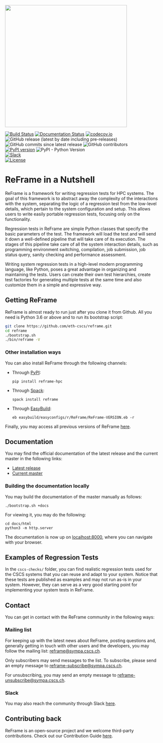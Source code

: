 <a href="http://github.com/eth-cscs/reframe">
  <img src="docs/_static/img/reframe_logo-full.png" width=400>
</a>

[![Build Status](https://travis-ci.org/eth-cscs/reframe.svg?branch=master)](https://travis-ci.org/eth-cscs/reframe)
[![Documentation Status](https://readthedocs.org/projects/reframe-hpc/badge/?version=latest)](https://reframe-hpc.readthedocs.io/en/latest/?badge=latest)
[![codecov.io](https://codecov.io/gh/eth-cscs/reframe/branch/master/graph/badge.svg)](https://codecov.io/github/eth-cscs/reframe)<br/>
![GitHub release (latest by date including pre-releases)](https://img.shields.io/github/v/release/eth-cscs/reframe?include_prereleases)
![GitHub commits since latest release](https://img.shields.io/github/commits-since/eth-cscs/reframe/latest)
![GitHub contributors](https://img.shields.io/github/contributors-anon/eth-cscs/reframe)<br/>
[![PyPI version](https://badge.fury.io/py/ReFrame-HPC.svg)](https://badge.fury.io/py/ReFrame-HPC)
![PyPI - Python Version](https://img.shields.io/pypi/pyversions/reframe-hpc)<br/>
[![Slack](https://reframe-slack.herokuapp.com/badge.svg)](https://reframe-slack.herokuapp.com/)<br/>
[![License](https://img.shields.io/badge/License-BSD%203--Clause-blue.svg)](https://opensource.org/licenses/BSD-3-Clause)

# ReFrame in a Nutshell

ReFrame is a framework for writing regression tests for HPC systems.
The goal of this framework is to abstract away the complexity of the interactions with the system, separating the logic of a regression test from the low-level details, which pertain to the system configuration and setup.
This allows users to write easily portable regression tests, focusing only on the functionality.

Regression tests in ReFrame are simple Python classes that specify the basic parameters of the test.
The framework will load the test and will send it down a well-defined pipeline that will take care of its execution.
The stages of this pipeline take care of all the system interaction details, such as programming environment switching, compilation, job submission, job status query, sanity checking and performance assessment.

Writing system regression tests in a high-level modern programming language, like Python, poses a great advantage in organizing and maintaining the tests.
Users can create their own test hierarchies, create test factories for generating multiple tests at the same time and also customize them in a simple and expressive way.


## Getting ReFrame

ReFrame is almost ready to run just after you clone it from Github.
All you need is Python 3.6 or above and to run its bootstrap script:

```bash
git clone https://github.com/eth-cscs/reframe.git
cd reframe
./bootstrap.sh
./bin/reframe -V
```

### Other installation ways

You can also install ReFrame through the following channels:

- Through [PyPI](https://pypi.org/project/ReFrame-HPC/):

  ```
  pip install reframe-hpc
  ```

- Through [Spack](https://spack.io/):

  ```
  spack install reframe
  ```

- Through [EasyBuild](https://easybuild.readthedocs.io/):

  ```
  eb easybuild/easyconfigs/r/ReFrame/ReFrame-VERSION.eb -r
  ```

Finally, you may access all previous versions of ReFrame [here](https://github.com/eth-cscs/reframe/releases).


## Documentation

You may find the official documentation of the latest release and the current master in the following links:

- [Latest release](https://reframe-hpc.readthedocs.io/en/stable)
- [Current master](https://reframe-hpc.readthedocs.io/en/latest)


### Building the documentation locally

You may build the documentation of the master manually as follows:

```
./bootstrap.sh +docs
```

For viewing it, you may do the following:

```
cd docs/html
python3 -m http.server
```

The documentation is now up on [localhost:8000](http://localhost:8000), where you can navigate with your browser.


## Examples of Regression Tests

In the `cscs-checks/` folder, you can find realistic regression tests used for the CSCS systems that you can reuse and adapt to your system.
Notice that these tests are published as examples and may not run as-is in your system.
However, they can serve as a very good starting point for implementing your system tests in ReFrame.


## Contact

You can get in contact with the ReFrame community in the following ways:

### Mailing list

For keeping up with the latest news about ReFrame, posting questions and, generally getting in touch with other users and the developers, you may follow the mailing list: [reframe@sympa.cscs.ch](mailto:reframe@sympa.cscs.ch).

Only subscribers may send messages to the list.
To subscribe, please send an empty message to [reframe-subscribe@sympa.cscs.ch](mailto:reframe-subscribe@sympa.cscs.ch).

For unsubscribing, you may send an empty message to [reframe-unsubscribe@sympa.cscs.ch](mailto:reframe-unsubscribe@sympa.cscs.ch).

### Slack

You may also reach the community through Slack [here](https://reframe-slack.herokuapp.com).


## Contributing back

ReFrame is an open-source project and we welcome third-party contributions.
Check out our Contribution Guide [here](https://github.com/eth-cscs/reframe/wiki/contributing-to-reframe).
